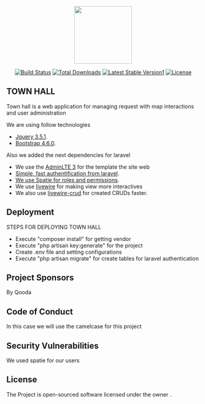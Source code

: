 <p align="center"><a href="https://laravel.com" target="_blank"><img src="https://gmsantacruz.gob.bo/_activos-municipales/ico/favicon.png" width="150"></a></p>

<p align="center">
<a href="https://travis-ci.org/laravel/framework"><img src="https://travis-ci.org/laravel/framework.svg" alt="Build Status"></a>
<a href="https://packagist.org/packages/laravel/framework"><img src="https://poser.pugx.org/laravel/framework/d/total.svg" alt="Total Downloads"></a>
<a href="https://packagist.org/packages/laravel/framework"><img src="https://poser.pugx.org/laravel/framework/v/stable.svg" alt="Latest Stable Version">1</a>
<a href="https://packagist.org/packages/laravel/framework"><img src="https://poser.pugx.org/laravel/framework/license.svg" alt="License"></a>
</p>

## TOWN HALL

Town hall is a web application for managing request with map interactions and user administration


We are using follow technologies  

- [Jquery 3.5.1](https://laravel.com/docs/routing).
- [Bootstrap 4.6.0](https://laravel.com/docs/container).


Also we added the next dependencies for laravel 
 
- We use the [AdminLTE 3](https://github.com/jeroennoten/Laravel-AdminLTE) for the template the site web  
- [Simple, fast authentification from laravel](https://laravel.com/docs/routing).
- [We use Spatie for roles and permissions](https://spatie.be/docs/laravel-permission/v4/introduction).
- We use [livewire](https://laravel-livewire.com/) for making view more interactives
- We also use [livewire-crud](https://github.com/flightsadmin/livewire-crud) for created  CRUDs faster. 

## Deployment

STEPS FOR DEPLOYING TOWN HALL


- Execute "composer install" for getting vendor
- Execute "php artisan key:generate" for the project
- Create .env file and setting configurations
- Execute "php artisan migrate" for create tables for laravel authentication

## Project Sponsors

By Qooda  


## Code of Conduct

In this case we will use the camelcase for this project

## Security Vulnerabilities

We used spatie for our users 

## License

The Project is open-sourced software licensed under the owner .

